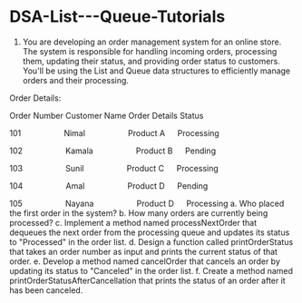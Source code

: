# DSA-List---Queue-Tutorials
01. You are developing an order management system for an online store. The system is responsible for handling incoming orders, processing them, updating their status, and providing order status to customers. You'll be using the List and Queue data structures to efficiently manage orders and their processing.
   
Order Details:

Order Number Customer Name Order Details Status

101 &emsp; &emsp; &emsp; &emsp; Nimal &emsp; &emsp; &emsp; &emsp; Product A &emsp;  Processing

102 &emsp; &emsp; &emsp; &emsp; Kamala &emsp; &emsp; &emsp; &emsp; Product B &emsp;  Pending

103 &emsp; &emsp; &emsp; &emsp; Sunil &emsp; &emsp; &emsp; &emsp; Product C &emsp;  Processing

104 &emsp; &emsp; &emsp; &emsp; Amal &emsp; &emsp; &emsp; &emsp; Product D &emsp;  Pending

105 &emsp; &emsp; &emsp; &emsp; Nayana &emsp; &emsp; &emsp; &emsp; Product D &emsp;  Processing
a. Who placed the first order in the system?
b. How many orders are currently being processed?
c. Implement a method named processNextOrder that dequeues the next order from the 
processing queue and updates its status to "Processed" in the order list.
d. Design a function called printOrderStatus that takes an order number as input and 
prints the current status of that order.
e. Develop a method named cancelOrder that cancels an order by updating its status to 
"Canceled" in the order list.
f. Create a method named printOrderStatusAfterCancellation that prints the status of an 
order after it has been canceled.
